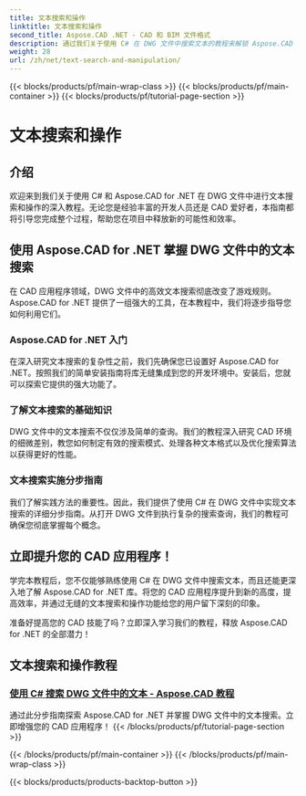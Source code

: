 ```yaml
---
title: 文本搜索和操作
linktitle: 文本搜索和操作
second_title: Aspose.CAD .NET - CAD 和 BIM 文件格式
description: 通过我们关于使用 C# 在 DWG 文件中搜索文本的教程来解锁 Aspose.CAD for .NET 的强大功能。提高您的 CAD 技能并增强您的应用程序。
weight: 28
url: /zh/net/text-search-and-manipulation/
---
```


{{< blocks/products/pf/main-wrap-class >}}
{{< blocks/products/pf/main-container >}}
{{< blocks/products/pf/tutorial-page-section >}}

# 文本搜索和操作


## 介绍

欢迎来到我们关于使用 C# 和 Aspose.CAD for .NET 在 DWG 文件中进行文本搜索和操作的深入教程。无论您是经验丰富的开发人员还是 CAD 爱好者，本指南都将引导您完成整个过程，帮助您在项目中释放新的可能性和效率。

## 使用 Aspose.CAD for .NET 掌握 DWG 文件中的文本搜索

在 CAD 应用程序领域，DWG 文件中的高效文本搜索彻底改变了游戏规则。 Aspose.CAD for .NET 提供了一组强大的工具，在本教程中，我们将逐步指导您如何利用它们。

### Aspose.CAD for .NET 入门

在深入研究文本搜索的复杂性之前，我们先确保您已设置好 Aspose.CAD for .NET。按照我们的简单安装指南将库无缝集成到您的开发环境中。安装后，您就可以探索它提供的强大功能了。

### 了解文本搜索的基础知识

DWG 文件中的文本搜索不仅仅涉及简单的查询。我们的教程深入研究 CAD 环境的细微差别，教您如何制定有效的搜索模式、处理各种文本格式以及优化搜索算法以获得更好的性能。

### 文本搜索实施分步指南

我们了解实践方法的重要性。因此，我们提供了使用 C# 在 DWG 文件中实现文本搜索的详细分步指南。从打开 DWG 文件到执行复杂的搜索查询，我们的教程可确保您彻底掌握每个概念。 

## 立即提升您的 CAD 应用程序！

学完本教程后，您不仅能够熟练使用 C# 在 DWG 文件中搜索文本，而且还能更深入地了解 Aspose.CAD for .NET 库。将您的 CAD 应用程序提升到新的高度，提高效率，并通过无缝的文本搜索和操作功能给您的用户留下深刻的印象。

准备好提高您的 CAD 技能了吗？立即深入学习我们的教程，释放 Aspose.CAD for .NET 的全部潜力！
## 文本搜索和操作教程
### [使用 C# 搜索 DWG 文件中的文本 - Aspose.CAD 教程](./searching-text-in-dwg-files/)
通过此分步指南探索 Aspose.CAD for .NET 并掌握 DWG 文件中的文本搜索。立即增强您的 CAD 应用程序！
{{< /blocks/products/pf/tutorial-page-section >}}

{{< /blocks/products/pf/main-container >}}
{{< /blocks/products/pf/main-wrap-class >}}

{{< blocks/products/products-backtop-button >}}

